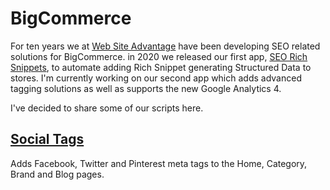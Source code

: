 # BigCommerce

For ten years we at [Web Site Advantage](https://websiteadvantage.com.au/BigCommerce-Packages) have been developing SEO related solutions for BigCommerce. in 2020 we released our first app, [SEO Rich Snippets](https://www.bigcommerce.com/apps/seo-rich-snippets/),  to automate adding Rich Snippet generating Structured Data to stores. I'm currently working on our second app which adds advanced tagging solutions as well as supports the new Google Analytics 4.

I've decided to share some of our scripts here.

## [Social Tags](https://github.com/Tiggerito/BigCommerce/blob/main/social-tags.html)
Adds Facebook, Twitter and Pinterest meta tags to the Home, Category, Brand and Blog pages.
